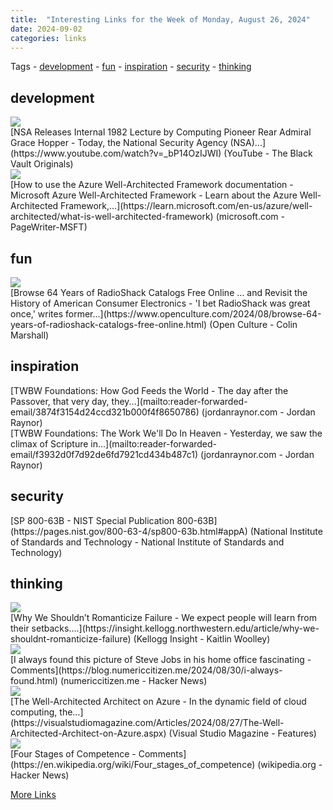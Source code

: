 ```yaml
---
title:  "Interesting Links for the Week of Monday, August 26, 2024"
date: 2024-09-02
categories: links
---
```


Tags  - [development](#development) - [fun](#fun) - [inspiration](#inspiration) - [security](#security) - [thinking](#thinking)


## development
<div class="link-content"><img src='https://i.ytimg.com/vi/_bP14OzIJWI/maxresdefault.jpg' class="link-image"/>
<div class="link-text" markdown="1">
  [NSA Releases Internal 1982 Lecture by Computing Pioneer Rear Admiral Grace Hopper - Today, the National Security Agency (NSA)...](https://www.youtube.com/watch?v=_bP14OzIJWI) (YouTube - The Black Vault Originals)
</div>
</div>
<div class="link-content"><img src='https://learn.microsoft.com/en-us/media/open-graph-image.png' class="link-image"/>
<div class="link-text" markdown="1">
  [How to use the Azure Well-Architected Framework documentation - Microsoft Azure Well-Architected Framework - Learn about the Azure Well-Architected Framework,...](https://learn.microsoft.com/en-us/azure/well-architected/what-is-well-architected-framework) (microsoft.com - PageWriter-MSFT)
</div>
</div>

## fun
<div class="link-content"><img src='https://cdn8.openculture.com/2024/08/29222352/opengraph_radioshackcatalogs-com-1024x535.jpg' class="link-image"/>
<div class="link-text" markdown="1">
  [Browse 64 Years of RadioShack Catalogs Free Online … and Revisit the History of American Consumer Electronics - 'I bet RadioShack was great once,' writes former...](https://www.openculture.com/2024/08/browse-64-years-of-radioshack-catalogs-free-online.html) (Open Culture - Colin Marshall)
</div>
</div>

## inspiration
<div class="link-content"><div class="link-text" markdown="1">
  [TWBW Foundations: How God Feeds the World - The day after the Passover, that very day, they...](mailto:reader-forwarded-email/3874f3154d24ccd321b000f4f8650786) (jordanraynor.com - Jordan Raynor)
</div>
</div>
<div class="link-content"><div class="link-text" markdown="1">
  [TWBW Foundations: The Work We'll Do In Heaven - Yesterday, we saw the climax of Scripture in...](mailto:reader-forwarded-email/f3932d0f7d92de6fd7921cd434b487c1) (jordanraynor.com - Jordan Raynor)
</div>
</div>

## security
<div class="link-content"><div class="link-text" markdown="1">
  [SP 800-63B - NIST Special Publication 800-63B](https://pages.nist.gov/800-63-4/sp800-63b.html#appA) (National Institute of Standards and Technology - National Institute of Standards and Technology)
</div>
</div>

## thinking
<div class="link-content"><img src='https://insight.kellogg.northwestern.edu/content/uploads/_1200x630_fit_center-center_82_none/Full_0924_success_failure.png?mtime=1724165823' class="link-image"/>
<div class="link-text" markdown="1">
  [Why We Shouldn’t Romanticize Failure - We expect people will learn from their setbacks....](https://insight.kellogg.northwestern.edu/article/why-we-shouldnt-romanticize-failure) (Kellogg Insight - Kaitlin Woolley)
</div>
</div>
<div class="link-content"><img src='https://news.ycombinator.com/favicon.ico' class="link-image"/>
<div class="link-text" markdown="1">
  [I always found this picture of Steve Jobs in his home office fascinating - Comments](https://blog.numericcitizen.me/2024/08/30/i-always-found.html) (numericcitizen.me - Hacker News)
</div>
</div>
<div class="link-content"><img src='https://visualstudiomagazine.com/-/media/ECG/VirtualizationReview/Images/introimages2014/CloudArchitect.jpg' class="link-image"/>
<div class="link-text" markdown="1">
  [The Well-Architected Architect on Azure - In the dynamic field of cloud computing, the...](https://visualstudiomagazine.com/Articles/2024/08/27/The-Well-Architected-Architect-on-Azure.aspx) (Visual Studio Magazine - Features)
</div>
</div>
<div class="link-content"><img src='https://news.ycombinator.com/favicon.ico' class="link-image"/>
<div class="link-text" markdown="1">
  [Four Stages of Competence - Comments](https://en.wikipedia.org/wiki/Four_stages_of_competence) (wikipedia.org - Hacker News)
</div>
</div>



[More Links](/links)

